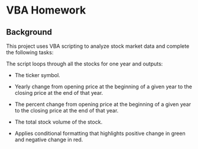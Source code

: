 # VBA Homework

## Background

This project uses VBA scripting to analyze stock market data and complete the following tasks:

The script loops through all the stocks for one year and outputs: 

  * The ticker symbol.

  * Yearly change from opening price at the beginning of a given year to the closing price at the end of that year.

  * The percent change from opening price at the beginning of a given year to the closing price at the end of that year.

  * The total stock volume of the stock.

  * Applies conditional formatting that highlights positive change in green and negative change in red.

